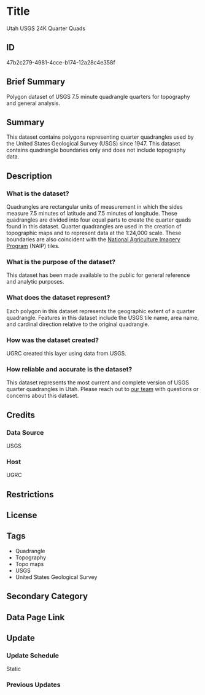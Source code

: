 # Title

Utah USGS 24K Quarter Quads

## ID

47b2c279-4981-4cce-b174-12a28c4e358f

## Brief Summary

Polygon dataset of USGS 7.5 minute quadrangle quarters for topography and general analysis.

## Summary

This dataset contains polygons representing quarter quadrangles used by the United States Geological Survey (USGS) since 1947. This dataset contains quadrangle boundaries only and does not include topography data.

## Description

### What is the dataset?

Quadrangles are rectangular units of measurement in which the sides measure 7.5 minutes of latitude and 7.5 minutes of longitude. These quadrangles are divided into four equal parts to create the quarter quads found in this dataset. Quarter quadrangles are used in the creation of topographic maps and to represent data at the 1:24,000 scale. These boundaries are also coincident with the [National Agriculture Imagery Program](https://naip-usdaonline.hub.arcgis.com/) (NAIP) tiles.

### What is the purpose of the dataset?

This dataset has been made available to the public for general reference and analytic purposes.

### What does the dataset represent?

Each polygon in this dataset represents the geographic extent of a quarter quadrangle. Features in this dataset include the USGS tile name, area name, and cardinal direction relative to the original quadrangle.

### How was the dataset created?

UGRC created this layer using data from USGS.

### How reliable and accurate is the dataset?

This dataset represents the most current and complete version of USGS quarter quadrangles in Utah. Please reach out to [our team](https://gis.utah.gov/contact/) with questions or concerns about this dataset.

## Credits

### Data Source

USGS

### Host

UGRC

## Restrictions

## License

## Tags

- Quadrangle
- Topography
- Topo maps
- USGS
- United States Geological Survey

## Secondary Category

## Data Page Link

## Update

### Update Schedule

Static

### Previous Updates

